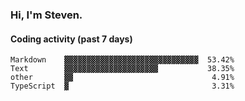 ### Hi, I'm Steven.

#### Coding activity (past 7 days)
```
Markdown    ▓▓▓▓▓▓▓▓▓▓▓▓▓▓▓▓▓▓▓▓▓▓▓▓▓▓▓▓▓▓  53.42%
Text        ▓▓▓▓▓▓▓▓▓▓▓▓▓▓▓▓▓▓▓▓▓           38.35%
other       ▓▓                               4.91%
TypeScript  ▓                                3.31%
```
